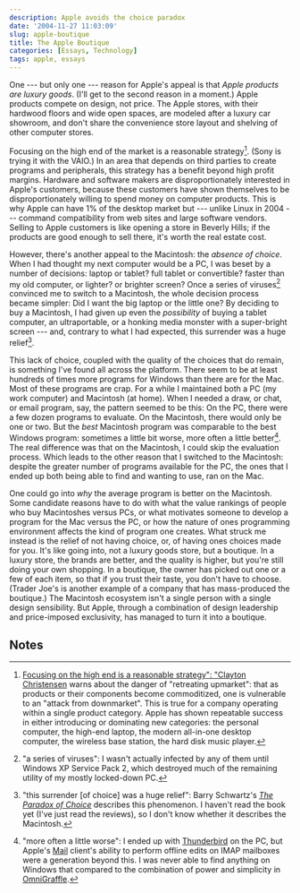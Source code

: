 ```yaml
---
description: Apple avoids the choice paradox
date: '2004-11-27 11:03:09'
slug: apple-boutique
title: The Apple Boutique
categories: [Essays, Technology]
tags: apple, essays
---
```


One --- but only one --- reason for Apple's appeal is that _Apple products are
luxury goods_. (I'll get to the second reason in a moment.) Apple products
compete on design, not price. The Apple stores, with their hardwood floors and
wide open spaces, are modeled after a luxury car showroom, and don't share the
convenience store layout and shelving of other computer stores.

Focusing on the high end of the market is a reasonable strategy[^1]. (Sony is
trying it with the VAIO.) In an area that depends on third parties to create
programs and peripherals, this strategy has a benefit beyond high profit
margins. Hardware and software makers are disproportionately interested in
Apple's customers, because these customers have shown themselves to be
disproportionately willing to spend money on computer products. This is why
Apple can have 1% of the desktop market but --- unlike Linux in 2004 --- command
compatibility from web sites and large software vendors. Selling to Apple
customers is like opening a store in Beverly Hills; if the products are good
enough to sell there, it's worth the real estate cost.

However, there's another appeal to the Macintosh: the _absence of choice_. When
I had thought my next computer would be a PC, I was beset by a number of
decisions: laptop or tablet? full tablet or convertible? faster than my old
computer, or lighter? or brighter screen? Once a series of viruses[^2] convinced
me to switch to a Macintosh, the whole decision process became simpler: Did I
want the big laptop or the little one? By deciding to buy a Macintosh, I had
given up even the _possibility_ of buying a tablet computer, an ultraportable,
or a honking media monster with a super-bright screen --- and, contrary to what
I had expected, this surrender was a huge relief[^3].

This lack of choice, coupled with the quality of the choices that do remain, is
something I've found all across the platform. There seem to be at least hundreds
of times more programs for Windows than there are for the Mac. Most of these
programs are crap. For a while I maintained both a PC (my work computer) and
Macintosh (at home). When I needed a draw, or chat, or email program, say, the
pattern seemed to be this: On the PC, there were a few dozen programs to
evaluate. On the Macintosh, there would only be one or two. But the _best_
Macintosh program was comparable to the best Windows program: sometimes a little
bit worse, more often a little better[^4]. The real difference was that on the
Macintosh, I could skip the evaluation process. Which leads to the other reason
that I switched to the Macintosh: despite the greater number of programs
available for the PC, the ones that I ended up both being able to find and
wanting to use, ran on the Mac.

One could go into _why_ the average program is better on the Macintosh. Some
candidate reasons have to do with what the value rankings of people who buy
Macintoshes versus PCs, or what motivates someone to develop a program for the
Mac versus the PC, or how the nature of ones programming environment affects the
kind of program one creates. What struck me instead is the relief of not having
choice, or, of having ones choices made for you. It's like going into, not a
luxury goods store, but a boutique. In a luxury store, the brands are better,
and the quality is higher, but you're still doing your own shopping. In a
boutique, the owner has picked out one or a few of each item, so that if you
trust their taste, you don't have to choose. (Trader Joe's is another example of
a company that has mass-produced the boutique.) The Macintosh ecosystem isn't a
single person with a single design sensibility. But Apple, through a combination
of design leadership and price-imposed exclusivity, has managed to turn it into
a boutique.

## Notes

[^1]: [Focusing on the high end is a reasonable strategy": "Clayton Christensen](http://www.amazon.com/exec/obidos/tg/detail/-/0060521996/oliversteele-20) warns about the danger of "retreating upmarket": that as products or their components become commoditized, one is vulnerable to an "attack from downmarket". This is true for a company operating within a single product category. Apple has shown repeatable success in either introducing or dominating new categories: the personal computer, the high-end laptop, the modern all-in-one desktop computer, the wireless base station, the hard disk music player.

[^2]: "a series of viruses": I wasn't actually infected by any of them until Windows XP Service Pack 2, which destroyed much of the remaining utility of my mostly locked-down PC.

[^3]: "this surrender [of choice] was a huge relief": Barry Schwartz's [_The Paradox of Choice_](http://www.amazon.com/exec/obidos/tg/detail/-/0060005688/oliversteele-20) describes this phenomenon. I haven't read the book yet (I've just read the reviews), so I don't know whether it describes the Macintosh.

[^4]: "more often a little worse": I ended up with
      [Thunderbird](http://www.mozilla.org/projects/thunderbird/) on the PC, but
      Apple's [Mail](http://www.apple.com/macosx/features/mail/) client's
      ability to perform offline edits on IMAP mailboxes were a generation
      beyond this. I was never able to find anything on Windows that compared to
      the combination of power and simplicity in
      [OmniGraffle](http://www.omnigroup.com/applications/omnigraffle/).
